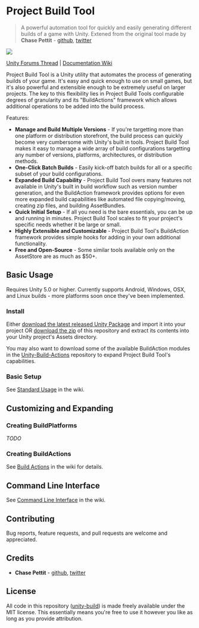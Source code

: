 # Project Build Tool
> A powerful automation tool for quickly and easily generating different builds of a game with Unity. Extened from the original tool made by **Chase Pettit** - [github](https://github.com/Chaser324), [twitter](http://twitter.com/chasepettit)

![](https://github.com/Chaser324/unity-build/blob/gh-pages/Unity_2017-01-11_00-38-20.png)

[Unity Forums Thread][unity-thread] | [Documentation Wiki][unitybuild-wiki]

Project Build Tool is a Unity utility that automates the process of generating builds of your game. It's easy and quick enough to use on small games, but it's also powerful and extensible enough to be extremely useful on larger projects. The key to this flexibility lies in Project Build Tools configurable degrees of granularity and its "BuildActions" framework which allows additional operations to be added into the build process.

Features:
* **Manage and Build Multiple Versions** - If you're targetting more than one platform or distribution storefront, the build process can quickly become very cumbersome with Unity's built in tools. Project Build Tool makes it easy to manage a wide array of build configurations targetting any number of versions, platforms, architectures, or distribution methods.
* **One-Click Batch Builds** - Easily kick-off batch builds for all or a specific subset of your build configurations.
* **Expanded Build Capability** - Project Build Tool overs many features not available in Unity's built in build workflow such as version number generation, and the BuildAction framework provides options for even more expanded build capabilities like automated file copying/moving, creating zip files, and building AssetBundles.
* **Quick Initial Setup** - If all you need is the bare essentials, you can be up and running in minutes. Project Build Tool scales to fit your project's specific needs whether it be large or small.
* **Highly Extensible and Customizable** - Project Build Tool's BuildAction framework provides simple hooks for adding in your own additional functionality.
* **Free and Open-Source** - Some similar tools available only on the AssetStore are as much as $50+.


## Basic Usage

Requires Unity 5.0 or higher. Currently supports Android, Windows, OSX, and Linux builds - more platforms soon once they've been implemented.

### Install

Either [download the latest released Unity Package][release] and import it into your project OR [download the zip][download] of this repository and extract its contents into your Unity project's Assets directory.

You may also want to download some of the available BuildAction modules in the [Unity-Build-Actions][unitybuild-actions] repository to expand Project Build Tool's capabilities.

### Basic Setup

See [Standard Usage](https://github.com/Chaser324/unity-build/wiki/Standard-Usage) in the wiki.




## Customizing and Expanding

### Creating BuildPlatforms

*TODO*

### Creating BuildActions

See [Build Actions](https://github.com/Chaser324/unity-build/wiki/Build-Actions) in the wiki for details.




## Command Line Interface

See [Command Line Interface](https://github.com/Chaser324/unity-build/wiki/Command-Line-Interface) in the wiki.



## Contributing

Bug reports, feature requests, and pull requests are welcome and appreciated.




## Credits

* **Chase Pettit** - [github](https://github.com/Chaser324), [twitter](http://twitter.com/chasepettit)




## License
All code in this repository ([unity-build](https://github.com/Chaser324/unity-build)) is made freely available under the MIT license. This essentially means you're free to use it however you like as long as you provide attribution.




[download]: https://github.com/Chaser324/unity-build/archive/master.zip
[release]: https://github.com/Chaser324/unity-build/releases
[unitybuild]: https://github.com/Chaser324/unity-build
[unitybuild-actions]: https://github.com/Chaser324/unity-build-actions
[unitybuild-wiki]: https://github.com/Chaser324/unity-build/wiki/
[unity-thread]: https://forum.unity3d.com/threads/super-unity-build-automated-build-tool-and-framework.471114/
